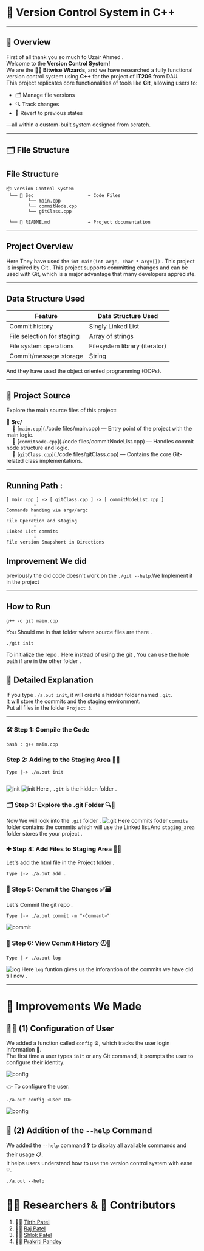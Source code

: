 # 🚀 Version Control System in C++  

---

## 📌 Overview
First of all thank you so much to Uzair Ahmed .  
Welcome to the **Version Control System!**  
We are the **🧙‍♂️ Bitwise Wizards**, and we have researched a fully functional version control system using **C++** for the project of **IT206** from DAU.  
This project replicates core functionalities of tools like **Git**, allowing users to:

- 🗂️ Manage file versions  
- 🔍 Track changes  
- 🔄 Revert to previous states  

—all within a custom-built system designed from scratch.

---

## 🗂️ File Structure

## File Structure
```
📦 Version Control System 
 └── 💚 Sec                    → Code Files 
        └── main.cpp
        └── commitNode.cpp
        └── gitClass.cpp

 └── 💚 README.md              → Project documentation

```

---

## Project Overview 

Here They have used the ` int main(int argc, char * argv[]) ` . This project is inspired by Git . This project supports committing changes and can be used with Git, which is a major advantage that many developers appreciate.

---

## 	Data Structure Used


| Feature                   | Data Structure Used            |
|---------------------------|-------------------------------|
| Commit history            | Singly Linked List            |
| File selection for staging| Array of strings              |
| File system operations    | Filesystem library (iterator) |
| Commit/message storage    | String                        |

And they have used the object oriented programming (OOPs). 

---
## 🚀 Project Source

Explore the main source files of this project:

📁 **Src/**  
&nbsp;&nbsp;&nbsp;&nbsp;📄 [`main.cpp`](./code files/main.cpp) — Entry point of the project with the main logic.  
&nbsp;&nbsp;&nbsp;&nbsp;📄 [`commitNode.cpp`](./code files/commitNodeList.cpp) — Handles commit node structure and logic.  
&nbsp;&nbsp;&nbsp;&nbsp;📄 [`gitClass.cpp`](./code files/gitClass.cpp) — Contains the core Git-related class implementations.

---
## Running Path :
```
[ main.cpp ] -> [ gitClass.cpp ] -> [ commitNodeList.cpp ]
          ⬇️
Commands handing via argv/argc
          ⬇️
File Operation and staging 
          ⬇️
Linked List commits
          ⬇️
File version Snapshort in Directions

```


## Improvement We did 

previously the old code doesn't work on the `./git --help`.We Implement it in the project 

---

## How to Run 

```
g++ -o git main.cpp
```
You Should me in that folder where source files are there . 

```
./git init
```

To initialize the repo . Here instead of using the git , You can use the hole path if are in the other folder . 



## 📘 Detailed Explanation

If you type `./a.out init`, it will create a hidden folder named `.git`.  
It will store the commits and the staging environment.  
Put all files in the folder `Project 3`.

---

### 🛠️ Step 1: Compile the Code

```
bash : g++ main.cpp
```
### Step 2: Adding to the Staging Area 🧺✨
```
Type |-> ./a.out init
 
```
![init](Images/image.png)
![init](Images/Image1.png)
Here , `.git` is the hidden folder . 

### 🗂️ Step 3: Explore the .git Folder 🔍📁<br>
Now We will look into the `.git` folder . 
![.git](Images/image2.png)
Here commits foder `commits` folder contains the commits which will use the Linked list.And `staging_area` folder stores the your project . 

### ➕ Step 4: Add Files to Staging Area 📄✨

Let's add the html file in the Project folder .
```
Type |-> ./a.out add .
```
### 📝 Step 5: Commit the Changes ✅🗃️

Let's Commit the git repo . 
```
Type |-> ./a.out commit -m "<Commant>"
```
![commit](Images/image3.png)

### 📜 Step 6: View Commit History 🕘🧾
```
Type |-> ./a.out log
```
![log](Images/image4.png)
Here `log` funtion gives us the inforantion of the commits we have did till now . 

---

# 🚀 Improvements We Made

## 🧑‍💻 (1) Configuration of User

We added a function called `config` ⚙️, which tracks the user login information 🪪.  
The first time a user types `init` or any Git command, it prompts the user to configure their identity.

![config](Images/image5.png)

👉 To configure the user:

```
./a.out config <User ID>
```
![config](Images/image6.png)

## 📖 (2) Addition of the `--help` Command

We added the `--help` command ❓ to display all available commands and their usage 📋.  
It helps users understand how to use the version control system with ease 💡.
```
./a.out --help
```

# 👨‍🔬 Researchers & 👥 Contributors

1. 👨‍💻 [Tirth Patel](https://github.com/Tirth9978)  
2. 👨‍💻 [Raj Patel](https://github.com/Raj-Patel7807)  
3. 👨‍💻 [Shlok Patel](https://github.com/Shlok-Patel-007)  
4. 👨‍💻 [Prakriti Pandey](https://github.com/PrakritiPandey2024)

